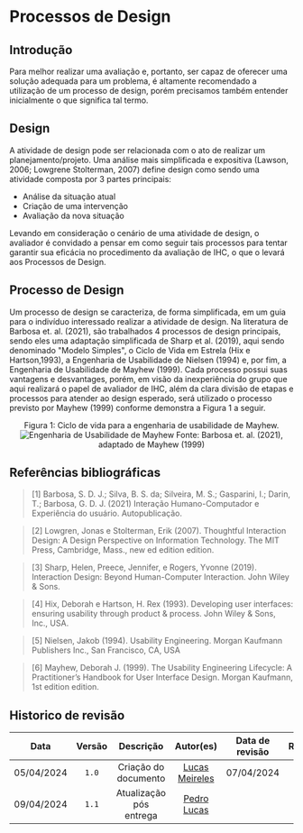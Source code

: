 # Processos de Design

## Introdução

Para melhor realizar uma avaliação e, portanto, ser capaz de oferecer uma solução adequada para um problema, é altamente recomendado a utilização de um processo de design, porém precisamos também entender inicialmente o que significa tal termo.

## Design

A atividade de design pode ser relacionada com o ato de realizar um planejamento/projeto. Uma análise mais simplificada e expositiva (Lawson, 2006; Lowgrene Stolterman, 2007) define design como sendo uma atividade composta por 3 partes principais: 

  - Análise da situação atual
  - Criação de uma intervenção
  - Avaliação da nova situação

Levando em consideração o cenário de uma atividade de design, o avaliador é convidado a pensar em como seguir tais processos para tentar garantir sua eficácia no procedimento da avaliação de IHC, o que o levará aos Processos de Design.

## Processo de Design

Um processo de design se caracteriza, de forma simplificada, em um guia para o indivíduo interessado realizar a atividade de design. Na literatura de Barbosa et. al. (2021), são trabalhados 4 processos de design principais, sendo eles uma adaptação simplificada de Sharp et al. (2019), aqui sendo denominado "Modelo Simples", o Ciclo de Vida em Estrela (Hix e Hartson,1993), a Engenharia de Usabilidade de Nielsen (1994) e, por fim, a Engenharia de Usabilidade de Mayhew (1999). Cada processo possui suas vantagens e desvantages, porém, em visão da inexperiência do grupo que aqui realizará o papel de avaliador de IHC, além da clara divisão de etapas e processos para atender ao design esperado, será utilizado o processo previsto por Mayhew (1999) conforme demonstra a Figura 1 a seguir.

<div style="text-align:center;">
  <p style="text-align:center;">Figura 1: Ciclo de vida para a engenharia de usabilidade de Mayhew. <br>
  <img src="https://raw.githubusercontent.com/Interacao-Humano-Computador/2024.1-Prefeitura-Lagoa-da-Prata/main/docs/assets/images/diagrama_mayhew.png" alt="Engenharia de Usabilidade de Mayhew">
  Fonte: Barbosa et. al. (2021), adaptado de Mayhew (1999)
  </p>
</div>

## Referências bibliográficas


> [1] Barbosa, S. D. J.; Silva, B. S. da; Silveira, M. S.; Gasparini, I.; Darin, T.; Barbosa, G. D. J. (2021) Interação Humano-Computador e Experiência do usuário. Autopublicação.

> [2] Lowgren, Jonas e Stolterman, Erik (2007). Thoughtful Interaction Design: A Design Perspective on Information Technology. The MIT Press, Cambridge, Mass., new ed edition edition.

> [3] Sharp, Helen, Preece, Jennifer, e Rogers, Yvonne (2019). Interaction Design: Beyond Human-Computer Interaction. John Wiley & Sons.

> [4] Hix, Deborah e Hartson, H. Rex (1993). Developing user interfaces: ensuring usability through product &amp; process. John Wiley & Sons, Inc., USA.

> [5] Nielsen, Jakob (1994). Usability Engineering. Morgan Kaufmann Publishers Inc., San Francisco, CA, USA

> [6] Mayhew, Deborah J. (1999). The Usability Engineering Lifecycle: A Practitioner’s Handbook for User Interface Design. Morgan Kaufmann, 1st edition edition.

## Historico de revisão

|    Data    | Versão |        Descrição        |                  Autor(es)                   | Data de revisão |                 Revisor(es)                 |
| :--------: | :----: | :---------------------: | :------------------------------------------: | :-------------: | :-----------------------------------------: |
| 05/04/2024 | `1.0`  |  Criação do documento   | [Lucas Meireles](https://github.com/Katuner) |   07/04/2024    | [Lucas Heler](https://github.com/Akaeboshi) |
| 09/04/2024 | `1.1`  | Atualização pós entrega | [Pedro Lucas](https://github.com/lucasdray)  |                 |                                             |

